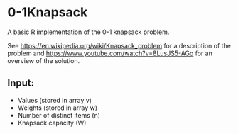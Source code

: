 # 0-1Knapsack
A basic R implementation of the 0-1 knapsack problem.

See https://en.wikipedia.org/wiki/Knapsack_problem for a description of the problem and https://www.youtube.com/watch?v=8LusJS5-AGo for an overview of the solution.

## Input:
* Values (stored in array v)
* Weights (stored in array w)
* Number of distinct items (n)
* Knapsack capacity (W)
